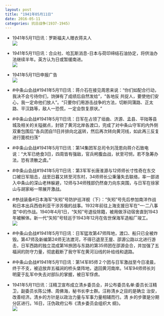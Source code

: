 ```yaml
---
layout: post
title: "1941年05月11日"
date: 2016-05-11
categories: 抗日战争(1937-1945)
---
```


<meta name="referrer" content="no-referrer" />

- 1941年5月11日讯：罗斯福夫人赠衣蒋夫人 <br/><img src="https://ww1.sinaimg.cn/large/aca367d8jw1f3rub1az5mj209306udgs.jpg" />

- 1941年5月11日讯：合众社、哈瓦斯消息-日本与荷印缔结石油协定，将供油办法继续半年。英方认为日或暂缓南进。 <br/><img src="https://ww3.sinaimg.cn/large/aca367d8jw1f3rsl2d524j20ap0xxdoj.jpg" />

- 1941年5月11日申报广告 <br/><img src="https://ww1.sinaimg.cn/large/aca367d8jw1f3rquq48zvj20pn0h878r.jpg" />

- #中条山会战#1941年5月11日讯：蒋介石在接见周恩来说：“你们如配合行动，我决不会亏待你们，饷弹有了成绩后自然发给”，“各地反 共捉人，要使他们安心，我一定命他们放人”。“只要你们用游击战争的方法，切断同蒲路、正太路、平汉路等，敌人一恐慌，一定会恢复原状。” 

- #中条山会战#1941年5月11日讯：日军在占领了垣曲、济源、孟县、平陆等县城及相关的关隘据点，封锁了黄河北岸各渡口，完成了对中条山守军的内外侧双重包围后“各兵团自11日并排向北返转，然后再次转向黄河线，如此再三反复进行篦梳扫荡“ 

- #中条山会战#1941年5月11日讯：第14集团军总司令刘茂恩向蒋介石致电说：“大军已绝食3日，四周皆有强敌，官兵枵腹血战，状至可悯，若不急筹办法，恐有溃散之虞。” 

- #中条山会战#1941年5月11日讯：第3军军长唐淮源与12师师长寸性奇在东交口被日军阻击，战至日暮又转至河东村，34师师长公秉藩失去联络，率一部进入中条山的深山老林躲避，12师与34师残部仍然奋力向东突围，与日军在徐家山与胡家峪一带展开激战。 

- #参战装备#日本海军“矢矧”号防护巡洋舰（下）：“矢矧”号先后参加南洋作战和日本出兵西伯利亚干涉苏俄的战事。1932年前往上海支援日军在“一·二八事变”中的作战。1940年4月1日，“矢矧”号退役除籍，被用做浮动宿舍直到1943年被解体。新一代“矢矧”号轻巡于1943年12月在佐世保海军造船厂竣工。 <br/><img src="https://ww1.sinaimg.cn/large/aca367d8jw1f3r7ropsonj20a0051jrm.jpg" />

- #中条山会战#1941年5月11日讯：日军猛攻第47师阵地，渡口、船只已全被炸毁。第47师及新编第24师无法渡河，不得已退至王屋、邵源公路以北进行游击，日军西路的独立混成第16旅团与东路的第35师团在邵源会合，并加强了五福涧的防守力量，彻底截断了我守军在黄河沿线的补给线和退路。 

- #中条山会战#1941年5月11日讯：第14军85师２个团与日军激战至今日凌晨，终于不支，被迫放弃五福涧的桥头堡阵地，退回黄河南岸。14军94师师长刘明夏于乱军中失去对部队的掌握，被日军俘虏。 

- 1941年5月11日讯：汪精卫宣布成立清乡委员会，并公布委员名单:委员长汪精 卫，副委员长陈公博、周佛海，秘书长李士群。汪称清乡之目的是确立 治安，改善经济。清乡的方针是以政治力量与军事力量相辅而行。清 乡的步骤是分期分区进行。16日，汪伪政府公布《清乡委员会组织大 纲》。 <br/><img src="https://ww1.sinaimg.cn/large/aca367d8jw1f3r2kftf41j20c8081dgr.jpg" />


